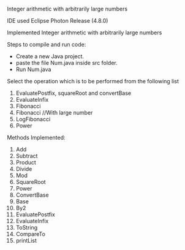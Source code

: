 Integer arithmetic with arbitrarily large numbers

IDE used Eclipse Photon Release (4.8.0)

Implemented Integer arithmetic with arbitrarily large numbers

Steps to compile and run code:
- Create a new Java project.
- paste the file Num.java inside src folder.
- Run Num.java

Select the operation which is to be performed from the following list
1. EvaluatePostfix, squareRoot and convertBase
2. EvaluateInfix
3. Fibonacci 
4. Fibonacci //With large number
5. LogFibonacci
6. Power

Methods Implemented:
1. Add
2. Subtract
3. Product
4. Divide
5. Mod
6. SquareRoot
7. Power
8. ConvertBase
9. Base
10. By2
11. EvaluatePostfix
12. EvaluateInfix
13. ToString
14. CompareTo
15. printList
